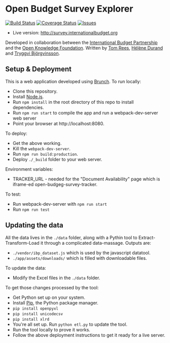 # Open Budget Survey Explorer

[![Build Status](https://travis-ci.org/okfn/open-budget-survey.svg?branch=master)](https://travis-ci.org/okfn/open-budget-survey)
[![Coverage Status](https://coveralls.io/repos/github/okfn/open-budget-survey/badge.svg?branch=master)](https://coveralls.io/github/okfn/open-budget-survey?branch=master)
[![Issues](https://img.shields.io/badge/issue-tracker-orange.svg)](https://github.com/okfn/open-budget-survey/issues)

* Live version: http://survey.internationalbudget.org

Developed in collaboration between the [International Budget Partnership](http://internationalbudget.org) and the [Open Knowledge Foundation](http://okfn.org). Written by [Tom Rees](http://github.com/zephod), [Hélène Durand](http://github.com/hdurand) and [Tryggvi Björgvinsson](http://github.com/trickvi).

## Setup & Deployment

This is a web application developed using [Brunch](http://brunch.io). To run locally:

* Clone this repository. 
* Install [Node.js](http://nodejs.org).
* Run `npm install` in the root directory of this repo to install dependencies.
* Run `npm run start` to compile the app and run a webpack-dev-server web server
* Point your browser at http://localhost:8080.

To deploy:

* Get the above working.
* Kill the `webpack-dev-server`.
* Run `npm run build:production`.
* Deploy `./_build` folder to your web server.

Environment variables:

* TRACKER_URL - needed for the "Document Availability" page which is iframe-ed open-budgeg-survey-tracker.

To test:

* Run webpack-dev-server with `npm run start`
* Run `npm run test`

## Updating the data

All the data lives in the `./data` folder, along with a Pythin tool to Extract-Transform-Load it through a complicated data-massage. Outputs are:

* `./vendor/ibp_dataset.js` which is used by the javascript datatool.
* `./app/assets/downloads/` which is filled with downloadable files.

To update the data:

* Modify the Excel files in the `./data` folder.

To get those changes processed by the tool:

* Get Python set up on your system.
* Install [Pip](http://pypi.python.org/pypi/pip), the Python package manager.
* `pip install openpyxl`
* `pip install unicodecsv`
* `pip install xlrd`
* You're all set up. Run `python etl.py` to update the tool.
* Run the tool locally to prove it works. 
* Follow the above deployment instructions to get it ready for a live server.
